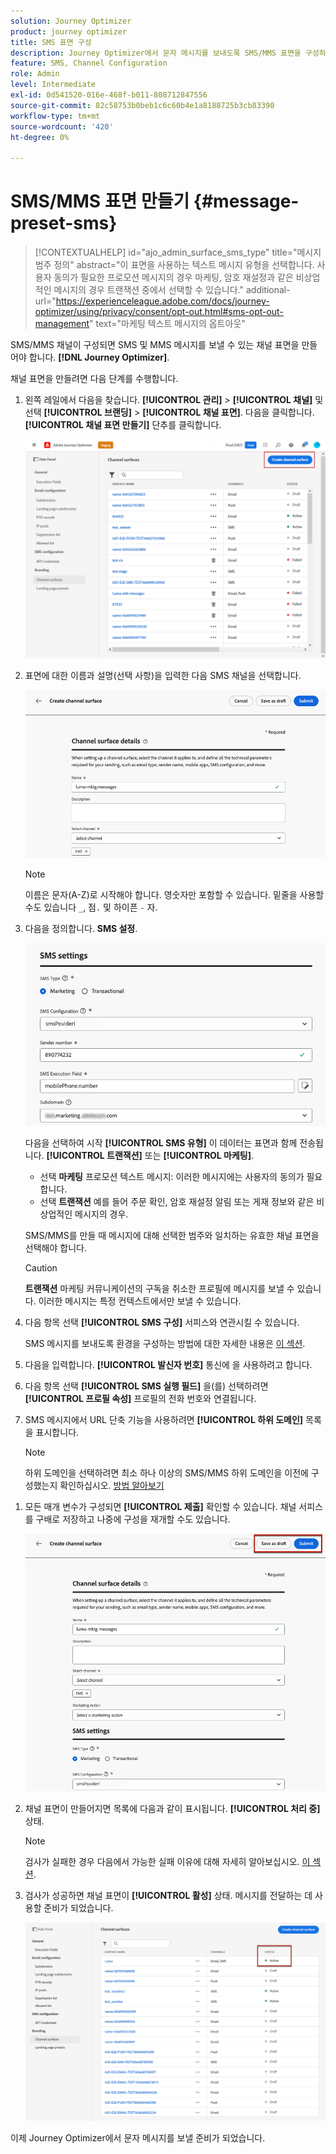 ```yaml
---
solution: Journey Optimizer
product: journey optimizer
title: SMS 표면 구성
description: Journey Optimizer에서 문자 메시지를 보내도록 SMS/MMS 표면을 구성하는 방법을 알아봅니다
feature: SMS, Channel Configuration
role: Admin
level: Intermediate
exl-id: 0d541520-016e-468f-b011-808712847556
source-git-commit: 82c58753b0beb1c6c60b4e1a8188725b3cb83390
workflow-type: tm+mt
source-wordcount: '420'
ht-degree: 0%

---
```


# SMS/MMS 표면 만들기 {#message-preset-sms}

>[!CONTEXTUALHELP]
>id="ajo_admin_surface_sms_type"
>title="메시지 범주 정의"
>abstract="이 표면을 사용하는 텍스트 메시지 유형을 선택합니다. 사용자 동의가 필요한 프로모션 메시지의 경우 마케팅, 암호 재설정과 같은 비상업적인 메시지의 경우 트랜잭션 중에서 선택할 수 있습니다."
>additional-url="https://experienceleague.adobe.com/docs/journey-optimizer/using/privacy/consent/opt-out.html#sms-opt-out-management" text="마케팅 텍스트 메시지의 옵트아웃"

SMS/MMS 채널이 구성되면 SMS 및 MMS 메시지를 보낼 수 있는 채널 표면을 만들어야 합니다. **[!DNL Journey Optimizer]**.

채널 표면을 만들려면 다음 단계를 수행합니다.

1. 왼쪽 레일에서 다음을 찾습니다. **[!UICONTROL 관리]** > **[!UICONTROL 채널]** 및 선택 **[!UICONTROL 브랜딩]** > **[!UICONTROL 채널 표면]**. 다음을 클릭합니다. **[!UICONTROL 채널 표면 만들기]** 단추를 클릭합니다.

   ![](assets/preset-create.png)

1. 표면에 대한 이름과 설명(선택 사항)을 입력한 다음 SMS 채널을 선택합니다.

   ![](assets/sms-create-surface.png)

   >[!NOTE]
   >
   > 이름은 문자(A-Z)로 시작해야 합니다. 영숫자만 포함할 수 있습니다. 밑줄을 사용할 수도 있습니다 `_`, 점`.` 및 하이픈 `-` 자.

1. 다음을 정의합니다. **SMS 설정**.

   ![](assets/sms-surface-settings.png)

   다음을 선택하여 시작 **[!UICONTROL SMS 유형]** 이 데이터는 표면과 함께 전송됩니다. **[!UICONTROL 트랜잭션]** 또는 **[!UICONTROL 마케팅]**.

   * 선택 **마케팅** 프로모션 텍스트 메시지: 이러한 메시지에는 사용자의 동의가 필요합니다.
   * 선택 **트랜잭션** 예를 들어 주문 확인, 암호 재설정 알림 또는 게재 정보와 같은 비상업적인 메시지의 경우.

   SMS/MMS를 만들 때 메시지에 대해 선택한 범주와 일치하는 유효한 채널 표면을 선택해야 합니다.

   >[!CAUTION]
   >
   >**트랜잭션** 마케팅 커뮤니케이션의 구독을 취소한 프로필에 메시지를 보낼 수 있습니다. 이러한 메시지는 특정 컨텍스트에서만 보낼 수 있습니다.

1. 다음 항목 선택 **[!UICONTROL SMS 구성]** 서피스와 연관시킬 수 있습니다.

   SMS 메시지를 보내도록 환경을 구성하는 방법에 대한 자세한 내용은 [이 섹션](#create-api).

1. 다음을 입력합니다. **[!UICONTROL 발신자 번호]** 통신&#x200B;에 을 사용하려고 합니다.

1. 다음 항목 선택 **[!UICONTROL SMS 실행 필드]** 을(를) 선택하려면 **[!UICONTROL 프로필 속성]** 프로필의 전화 번호와 연결됩니다.

1. SMS 메시지에서 URL 단축 기능을 사용하려면 **[!UICONTROL 하위 도메인]** 목록을 표시합니다.

   >[!NOTE]
   >
   >하위 도메인을 선택하려면 최소 하나 이상의 SMS/MMS 하위 도메인을 이전에 구성했는지 확인하십시오. [방법 알아보기](sms-subdomains.md)

<!--
1. Enter the **[!UICONTROL Opt-out number]** you want to use for this surface. When profiles opt out from this number, you are still able to send them messages from other numbers you may be using to send out text messages with [!DNL Journey Optimizer].

    >[!NOTE]
    >
    >In [!DNL Journey Optimizer], opt-out for text messages is no longer managed at the channel level. It is now specific to a number.
-->
1. 모든 매개 변수가 구성되면 **[!UICONTROL 제출]** 확인할 수 있습니다. 채널 서피스를 구배로 저장하고 나중에 구성을 재개할 수도 있습니다.

   ![](assets/sms-submit-surface.png)

1. 채널 표면이 만들어지면 목록에 다음과 같이 표시됩니다. **[!UICONTROL 처리 중]** 상태.

   >[!NOTE]
   >
   >검사가 실패한 경우 다음에서 가능한 실패 이유에 대해 자세히 알아보십시오. [이 섹션](#monitor-channel-surfaces).

1. 검사가 성공하면 채널 표면이 **[!UICONTROL 활성]** 상태. 메시지를 전달하는 데 사용할 준비가 되었습니다.

   ![](assets/preset-active.png)

이제 Journey Optimizer에서 문자 메시지를 보낼 준비가 되었습니다.
